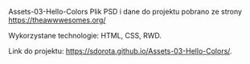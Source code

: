 Assets-03-Hello-Colors
Plik PSD i dane do projektu pobrano ze strony https://theawwwesomes.org/

Wykorzystane technologie: HTML, CSS, RWD.

Link do projektu: https://sdorota.github.io/Assets-03-Hello-Colors/.
